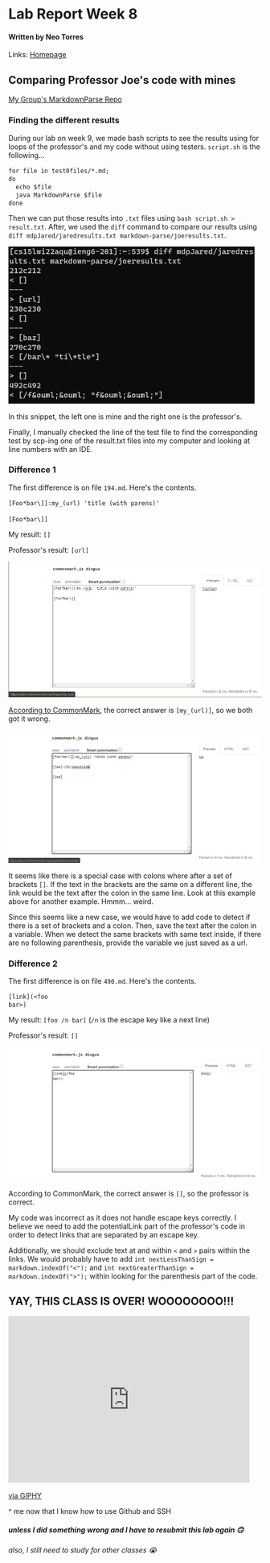 # **Lab Report Week 8**
#### Written by Neo Torres

Links:
[Homepage](https://nickpizzablock.github.io/cse15l-lab-reports/)

## Comparing Professor Joe's code with mines

[My Group's MarkdownParse Repo](https://github.com/JaredJose/markdown-parse)

### Finding the different results
During our lab on week 9, we made bash scripts to see the results using for loops of the professor's and my code without using testers. `script.sh` is the following...

````
for file in test0files/*.md;
do
  echo $file
  java MarkdownParse $file
done
````

Then we can put those results into `.txt` files using `bash script.sh > result.txt`. After, we used the `diff` command to compare our results using `diff mdpJared/jaredresults.txt markdown-parse/joeresults.txt`.

![Image](lrw10img/mdpDiffOutput.jpg)

In this snippet, the left one is mine and the right one is the professor's.

Finally, I manually checked the line of the test file to find the corresponding test by scp-ing one of the result.txt files into my computer and looking at line numbers with an IDE.

### Difference 1
The first difference is on file `194.md`. Here's the contents.

````
[Foo*bar\]]:my_(url) 'title (with parens)'

[Foo*bar\]]

````
My result: `[]`

Professor's result: `[url]`

![Image](lrw10img/mpdfile194result.jpg)

[According to CommonMark](https://spec.commonmark.org/dingus/), the correct answer is `[my_(url)]`, so we both got it wrong.

![Image](lrw10img/mpdfile194resultpart1.jpg)

It seems like there is a special case with colons where after a set of brackets `[]`. If the text in the brackets are the same on a different line, the link would be the text after the colon in the same line. Look at this example above for another example. Hmmm... weird.

Since this seems like a new case, we would have to add code to detect if there is a set of brackets and a colon. Then, save the text after the colon in a variable. When we detect the same brackets with same text inside, if there are no following parenthesis, provide the variable we just saved as a url.


### Difference 2

The first difference is on file `490.md`. Here's the contents.

````
[link](<foo
bar>)

````
My result: `[foo /n bar]` (`/n` is the escape key like a next line)

Professor's result: `[]`

![Image](lrw10img/mpdfile490result.jpg)

According to CommonMark, the correct answer is `[]`, so the professor is correct.

My code was incorrect as it does not handle escape keys correctly. I believe we need to add the potentialLink part of the professor's code in order to detect links that are separated by an escape key.

Additionally, we should exclude text at and within `<` and  `>` pairs within the links. We would probably have to add `int nextLessThanSign = markdown.indexOf("<");` and `int nextGreaterThanSign = markdown.indexOf(">");` within looking for the parenthesis part of the code.

## <b> YAY, THIS CLASS IS OVER! WOOOOOOOO!!! </b>

<iframe src="https://giphy.com/embed/dNgK7Ws7y176U" width="480" height="331" frameBorder="0" class="giphy-embed" allowFullScreen></iframe><p><a href="https://giphy.com/gifs/homework-dNgK7Ws7y176U">via GIPHY</a></p>

^ me now that I know how to use Github and SSH

##### unless I did something wrong and I have to resubmit this lab again 🙃

###### also, I still need to study for other classes 😭 